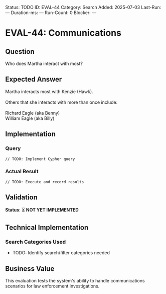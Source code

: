 <!--- META: machine-readable for scripts --->
Status: TODO
ID: EVAL-44
Category: Search
Added: 2025-07-03
Last-Run: —
Duration-ms: —
Run-Count: 0
Blocker: —

# EVAL-44: Communications

## Question
Who does Martha interact with most?

## Expected Answer
Martha interacts most with Kenzie (Hawk).<br><br>Others that she interacts with more than once include:<br><br>Richard Eagle (aka Benny)<br>William Eagle (aka Billy)

## Implementation

### Query
```cypher
// TODO: Implement Cypher query
```

### Actual Result
```
// TODO: Execute and record results
```

## Validation
**Status**: ⏳ **NOT YET IMPLEMENTED**

## Technical Implementation

### Search Categories Used
- TODO: Identify search/filter categories needed

## Business Value

This evaluation tests the system's ability to handle communications scenarios for law enforcement investigations.
